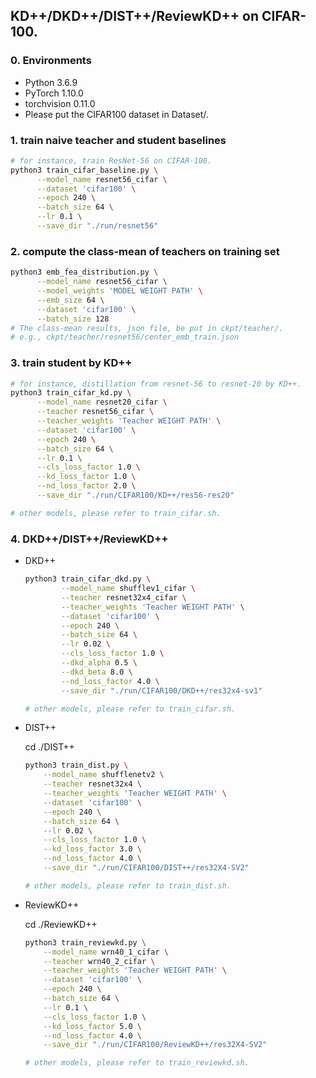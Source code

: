 ## KD++/DKD++/DIST++/ReviewKD++ on CIFAR-100.
### 0. Environments

- Python 3.6.9
- PyTorch 1.10.0
- torchvision 0.11.0
- Please put the CIFAR100 dataset in Dataset/.

### 1. train naive teacher and student baselines
  ```bash
  # for instance, train ResNet-56 on CIFAR-100.
  python3 train_cifar_baseline.py \
        --model_name resnet56_cifar \
        --dataset 'cifar100' \
        --epoch 240 \
        --batch_size 64 \
        --lr 0.1 \
        --save_dir "./run/resnet56"
  ```
### 2. compute the class-mean of teachers on training set
  ```bash
  python3 emb_fea_distribution.py \
        --model_name resnet56_cifar \
        --model_weights 'MODEL WEIGHT PATH' \
        --emb_size 64 \
        --dataset 'cifar100' \
        --batch_size 128
  # The class-mean results, json file, be put in ckpt/teacher/.
  # e.g., ckpt/teacher/resnet56/center_emb_train.json
  ```

### 3. train student by KD++
  ```bash
  # for instance, distillation from resnet-56 to resnet-20 by KD++.
  python3 train_cifar_kd.py \
        --model_name resnet20_cifar \
        --teacher resnet56_cifar \
        --teacher_weights 'Teacher WEIGHT PATH' \
        --dataset 'cifar100' \
        --epoch 240 \
        --batch_size 64 \
        --lr 0.1 \
        --cls_loss_factor 1.0 \
        --kd_loss_factor 1.0 \
        --nd_loss_factor 2.0 \
        --save_dir "./run/CIFAR100/KD++/res56-res20"

  # other models, please refer to train_cifar.sh.
  ```

### 4. DKD++/DIST++/ReviewKD++
 - DKD++
    ```bash
    python3 train_cifar_dkd.py \
            --model_name shufflev1_cifar \
            --teacher resnet32x4_cifar \
            --teacher_weights 'Teacher WEIGHT PATH' \
            --dataset 'cifar100' \
            --epoch 240 \
            --batch_size 64 \
            --lr 0.02 \
            --cls_loss_factor 1.0 \
            --dkd_alpha 0.5 \
            --dkd_beta 8.0 \
            --nd_loss_factor 4.0 \
            --save_dir "./run/CIFAR100/DKD++/res32x4-sv1"

    # other models, please refer to train_cifar.sh.
    ```
 - DIST++

   cd ./DIST++
    ```bash
    python3 train_dist.py \
        --model_name shufflenetv2 \
        --teacher resnet32x4 \
        --teacher_weights 'Teacher WEIGHT PATH' \
        --dataset 'cifar100' \
        --epoch 240 \
        --batch_size 64 \
        --lr 0.02 \
        --cls_loss_factor 1.0 \
        --kd_loss_factor 3.0 \
        --nd_loss_factor 4.0 \
        --save_dir "./run/CIFAR100/DIST++/res32X4-SV2"

    # other models, please refer to train_dist.sh.
    ```
 - ReviewKD++

   cd ./ReviewKD++
    ```bash
    python3 train_reviewkd.py \
        --model_name wrn40_1_cifar \
        --teacher wrn40_2_cifar \
        --teacher_weights 'Teacher WEIGHT PATH' \
        --dataset 'cifar100' \
        --epoch 240 \
        --batch_size 64 \
        --lr 0.1 \
        --cls_loss_factor 1.0 \
        --kd_loss_factor 5.0 \
        --nd_loss_factor 4.0 \
        --save_dir "./run/CIFAR100/ReviewKD++/res32X4-SV2"

    # other models, please refer to train_reviewkd.sh.
    ```